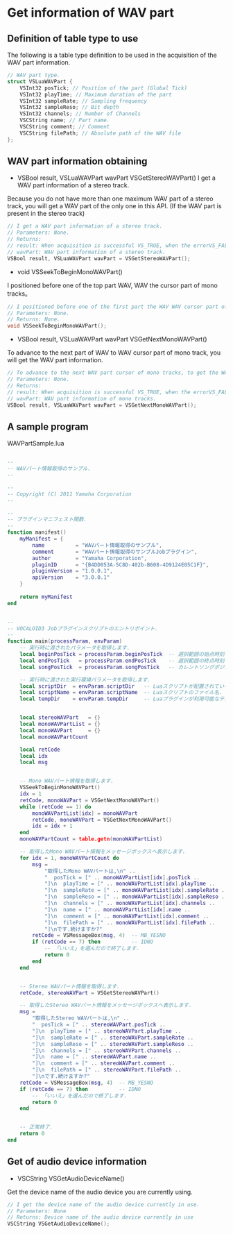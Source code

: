 # Get information of WAV part
## Definition of table type to use
The following is a table type definition to be used in the acquisition of the WAV part information.
```cpp
// WAV part type.
struct VSLuaWAVPart {
    VSInt32 posTick; // Position of the part (Global Tick)
    VSInt32 playTime; // Maximum duration of the part
    VSInt32 sampleRate; // Sampling frequency
    VSInt32 sampleReso; // Bit depth
    VSInt32 channels; // Number of Channels
    VSCString name; // Part name.
    VSCString comment; // Comment
    VSCString filePath; // Absolute path of the WAV file
};
```

## WAV part information obtaining
- VSBool result, VSLuaWAVPart wavPart VSGetStereoWAVPart() I get a WAV part information of a stereo track.

Because you do not have more than one maximum WAV part of a stereo track, you will get a WAV part of the only one in this API. (If the WAV part is present in the stereo track)


```cpp
// I get a WAV part information of a stereo track.
// Parameters: None.
// Returns:
// result: When acquisition is successful VS_TRUE, when the errorVS_FALSE.
// wavPart: WAV part information of a stereo track.
VSBool result, VSLuaWAVPart wavPart = VSGetStereoWAVPart();
```


- void VSSeekToBeginMonoWAVPart()

I positioned before one of the top part WAV, WAV the cursor part of mono tracks。


```cpp
// I positioned before one of the first part the WAV WAV cursor part of mono tracks.
// Parameters: None.
// Returns: None.
void VSSeekToBeginMonoWAVPart();
```
- VSBool result, VSLuaWAVPart wavPart VSGetNextMonoWAVPart()

To advance to the next part of WAV to WAV cursor part of mono track, you will get the WAV part information.
```cpp
// To advance to the next WAV part cursor of mono tracks, to get the WAV part information.
// Parameters: None.
// Returns:
// result: When acquisition is successful VS_TRUE, when the errorVS_FALSE.
// wavPart: WAV part information of mono tracks.
VSBool result, VSLuaWAVPart wavPart = VSGetNextMonoWAVPart();
```


## A sample program
WAVPartSample.lua
```lua

--
-- WAVパート情報取得のサンプル.
--

--
-- Copyright (C) 2011 Yamaha Corporation
--

--
-- プラグインマニフェスト関数.
--
function manifest()
    myManifest = {
        name          = "WAVパート情報取得のサンプル",
        comment       = "WAVパート情報取得のサンプルJobプラグイン",
        author        = "Yamaha Corporation",
        pluginID      = "{B4DD053A-5C8D-402b-B608-4D9124E05C1F}",
        pluginVersion = "1.0.0.1",
        apiVersion    = "3.0.0.1"
    }
    
    return myManifest
end


--
-- VOCALOID3 Jobプラグインスクリプトのエントリポイント.
--
function main(processParam, envParam)
	-- 実行時に渡されたパラメータを取得します.
	local beginPosTick = processParam.beginPosTick	-- 選択範囲の始点時刻（ローカルTick）.
	local endPosTick   = processParam.endPosTick	-- 選択範囲の終点時刻（ローカルTick）.
	local songPosTick  = processParam.songPosTick	-- カレントソングポジション時刻（ローカルTick）.

	-- 実行時に渡された実行環境パラメータを取得します.
	local scriptDir  = envParam.scriptDir	-- Luaスクリプトが配置されているディレクトリパス（末尾にデリミタ "\" を含む）.
	local scriptName = envParam.scriptName	-- Luaスクリプトのファイル名.
	local tempDir    = envParam.tempDir		-- Luaプラグインが利用可能なテンポラリディレクトリパス（末尾にデリミタ "\" を含む）.


	local stereoWAVPart   = {}
	local monoWAVPartList = {}
	local monoWAVPart     = {}
	local monoWAVPartCount

	local retCode
	local idx
	local msg


	-- Mono WAVパート情報を取得します.
	VSSeekToBeginMonoWAVPart()
	idx = 1
	retCode, monoWAVPart = VSGetNextMonoWAVPart()
	while (retCode == 1) do
		monoWAVPartList[idx] = monoWAVPart
		retCode, monoWAVPart = VSGetNextMonoWAVPart()
		idx = idx + 1
	end
	monoWAVPartCount = table.getn(monoWAVPartList)

	-- 取得したMono WAVパート情報をメッセージボックスへ表示します.
	for idx = 1, monoWAVPartCount do
		msg =
			"取得したMono WAVパートは,\n" ..
			"  posTick = [" .. monoWAVPartList[idx].posTick ..
			"]\n  playTime = [" .. monoWAVPartList[idx].playTime ..
			"]\n  sampleRate = [" .. monoWAVPartList[idx].sampleRate ..
			"]\n  sampleReso = [" .. monoWAVPartList[idx].sampleReso ..
			"]\n  channels = [" .. monoWAVPartList[idx].channels ..
			"]\n  name = [" .. monoWAVPartList[idx].name ..
			"]\n  comment = [" .. monoWAVPartList[idx].comment ..
			"]\n  filePath = [" .. monoWAVPartList[idx].filePath ..
			"]\nです.続けますか?"
		retCode = VSMessageBox(msg, 4)	-- MB_YESNO
		if (retCode == 7) then			-- IDNO
			-- 「いいえ」を選んだので終了します.
			return 0
		end
	end


	-- Stereo WAVパート情報を取得します.
	retCode, stereoWAVPart = VSGetStereoWAVPart()

	-- 取得したStereo WAVパート情報をメッセージボックスへ表示します.
	msg =
		"取得したStereo WAVパートは,\n" ..
		"  posTick = [" .. stereoWAVPart.posTick ..
		"]\n  playTime = [" .. stereoWAVPart.playTime ..
		"]\n  sampleRate = [" .. stereoWAVPart.sampleRate ..
		"]\n  sampleReso = [" .. stereoWAVPart.sampleReso ..
		"]\n  channels = [" .. stereoWAVPart.channels ..
		"]\n  name = [" .. stereoWAVPart.name ..
		"]\n  comment = [" .. stereoWAVPart.comment ..
		"]\n  filePath = [" .. stereoWAVPart.filePath ..
		"]\nです.続けますか?"
	retCode = VSMessageBox(msg, 4)	-- MB_YESNO
	if (retCode == 7) then			-- IDNO
		-- 「いいえ」を選んだので終了します.
		return 0
	end


	-- 正常終了.
	return 0
end

```

## Get of audio device information
- VSCString VSGetAudioDeviceName()

Get the device name of the audio device you are currently using.


```cpp
// I get the device name of the audio device currently in use.
// Parameters: None
// Returns: Device name of the audio device currently in use
VSCString VSGetAudioDeviceName();
```